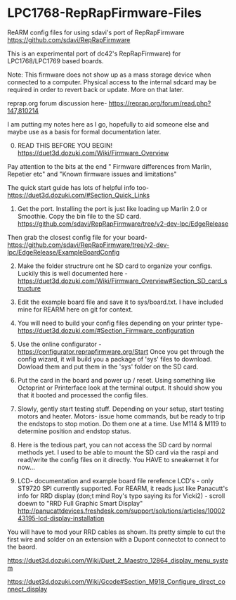 # LPC1768-RepRapFirmware-Files
ReARM config files for using sdavi's port of RepRapFirmware
https://github.com/sdavi/RepRapFirmware

This is an experimental port of dc42's RepRapFirmware) for LPC1768/LPC1769 based boards.

Note: This firmware does not show up as a mass storage device when connected to a computer. Physical access to the internal sdcard may be required in order to revert back or update. More on that later. 

reprap.org forum discussion here- 
https://reprap.org/forum/read.php?147,810214

I am putting my notes here as I go, hopefully to aid someone else and maybe use as a basis for formal documentation later. 

0. READ THIS BEFORE YOU BEGIN! 
  https://duet3d.dozuki.com/Wiki/Firmware_Overview
  
  Pay attention to the bits at the end " Firmware differences from Marlin, Repetier etc" and "Known firmware issues and limitations"
  
  The quick start guide has lots of helpful info too- https://duet3d.dozuki.com/#Section_Quick_Links

1. Get the port. 
  Installing the port is just like loading up Marlin 2.0 or Smoothie. Copy the bin file to the SD card. 
  https://github.com/sdavi/RepRapFirmware/tree/v2-dev-lpc/EdgeRelease
  
  Then grab the closest config file for your board-
  https://github.com/sdavi/RepRapFirmware/tree/v2-dev-lpc/EdgeRelease/ExampleBoardConfig
  
2. Make the folder structrure ont he SD card to organize your configs. Luckily this is well documented here -
  https://duet3d.dozuki.com/Wiki/Firmware_Overview#Section_SD_card_structure
  
3. Edit the example board file and save it to sys/board.txt. I have included mine for REARM here on git for context. 

4. You will need to build your config files depending on your printer type- https://duet3d.dozuki.com/#Section_Firmware_configuration 

5. Use the online configurator - https://configurator.reprapfirmware.org/Start
  Once you get through the config wizard, it will build you a package of 'sys' files to download. Dowload them and put them in the 'sys' folder on the SD card.  

6. Put the card in the board and power up / reset. 
Using something like Octoprint or Printerface look at the terminal output. It should show you that it booted and processed the config files. 

7. Slowly, gently start testing stuff. Depending on your setup, start testing motors and heater. Motors- issue home commands, but be ready to trip the endstops to stop motion. Do them one at a time. Use M114 & M119 to determine position and endstop status. 

8. Here is the tedious part, you can not access the SD card by normal methods yet. I used to be able to mount the SD card via the raspi and read/write the config files on it directly. 
You HAVE to sneakernet it for now... 

9. LCD- documentation and example board file rerefence LCD's - only ST9720 SPI currently supported. 
For REARM, it reads just like Panacutt's info for RRD display (don;t mind Roy's typo saying its for Vicki2) -
scroll doewn to "RRD Full Graphic Smart Display"
http://panucattdevices.freshdesk.com/support/solutions/articles/1000243195-lcd-display-installation

You will have to mod your RRD cables as shown. Its pretty simple to cut the first wire and solder on an extension with a Dupont connectot to connect to the baord. 




https://duet3d.dozuki.com/Wiki/Duet_2_Maestro_12864_display_menu_system

https://duet3d.dozuki.com/Wiki/Gcode#Section_M918_Configure_direct_connect_display
